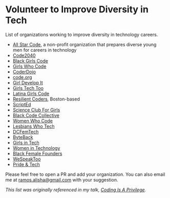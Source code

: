 # Volunteer to Improve Diversity in Tech
List of organizations working to improve diversity in technology careers.

* [All Star Code](http://www.allstarcode.org/), a non-profit organization that prepares diverse young men for careers in technology
* [Code2040](http://code2040.org)
* [Black Girls Code](http://www.blackgirlscode.com/)
* [Girls Who Code](https://girlswhocode.com/)
* [CoderDojo](https://coderdojo.com/)
* [code.org](http://code.org)
* [Girl Develop It](https://www.girldevelopit.com/)
* [Girls Tech Too](http://girlstechtoo.org/)
* [Latina Girls Code](http://www.latinagirlscode.org/)
* [Resilient Coders](http://www.resilientcoders.org/), Boston-based
* [ScriptEd](https://scripted.org/)
* [Science Club For Girls](http://www.scienceclubforgirls.org)
* [Black Code Collective](https://www.meetup.com/Black-Code-Collective/)
* [Women Who Code](https://www.womenwhocode.com/)
* [Lesbians Who Tech](http://lesbianswhotech.org/)
* [DCFemTech](https://dcfemtech.github.io/)
* [ByteBack](https://byteback.org/)
* [Girls in Tech](http://girlsintech.org/)
* [Women in Technology](http://www.womenintechnology.org/)
* [Black Female Founders](http://www.blackfemalefounders.org/)
* [WeSpeakToo](http://wespeaktoo.org/)
* [Pride & Tech](https://www.meetup.com/pridetechdc/)

Please feel free to open a PR and add your organization. You can also email me at ramos.alisha@gmail.com with your suggestion.

_This list was originally referenced in my talk, [Coding Is A Privilege](http://www.youtube.com/watch?v=PtKOzKNJF-s)._
